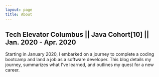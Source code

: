 ```yaml
---
layout: page
title: About
---
```


## Tech Elevator Columbus || Java Cohort[10] || Jan. 2020 - Apr. 2020

Starting in January 2020, I embarked on a journey to complete a coding bootcamp and land a job as a software developer.
This blog details my journey, summarizes what I've learned, and outlines my quest for a new career. 

